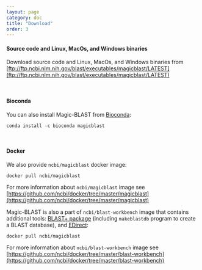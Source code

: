 ```yaml
---
layout: page
category: doc
title: "Download"
order: 3
---
```


#### Source code and Linux, MacOs, and Windows binaries

Download source code and Linux, MacOs, and Windows binaries from [ftp://ftp.ncbi.nlm.nih.gov/blast/executables/magicblast/LATEST](ftp://ftp.ncbi.nlm.nih.gov/blast/executables/magicblast/LATEST)

&nbsp;

#### Bioconda

You can also install Magic-BLAST from [Bioconda](https://bioconda.github.io):

```
conda install -c bioconda magicblast
```

&nbsp;

#### Docker

We also provide `ncbi/magicblast` docker image:

```
docker pull ncbi/magicblast
```

For more information about `ncbi/magicblast` image see [https://github.com/ncbi/docker/tree/master/magicblast](https://github.com/ncbi/docker/tree/master/magicblast)

Magic-BLAST is also a part of `ncbi/blast-workbench` image that contains additional tools: [BLAST+ package](https://www.ncbi.nlm.nih.gov/books/NBK279690/) (including `makeblastdb` program to create a BLAST database), and [EDirect](https://dataguide.nlm.nih.gov/edirect/documentation.html):

```
docker pull ncbi/magicblast
```

For more information about `ncbi/blast-workbench` image see [https://github.com/ncbi/docker/tree/master/blast-workbench](https://github.com/ncbi/docker/tree/master/blast-workbench)

